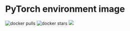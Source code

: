 # PyTorch environment image

![docker pulls](https://img.shields.io/docker/pulls/linkernetworks/pytorch.svg) ![docker stars](https://img.shields.io/docker/stars/linkernetworks/pytorch.svg) [![](https://images.microbadger.com/badges/image/linkernetworks/pytorch.svg)](https://microbadger.com/images/linkernetworks/pytorch "linkernetworks/pytorch image metadata")